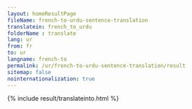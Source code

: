 ```yaml
---
layout: homeResultPage
fileName: french-to-urdu-sentence-translation
translatein: french_to_urdu
folderName : translate
lang: ur
from: fr
to: ur
langname: french-to
permalink: /ur/french-to-urdu-sentence-translation/result
sitemap: false
nointernationalization: true
---
```

{% include result/translateinto.html %}

<script src="/js/result/translation.js" data-foldername="{{page.folderName}}" data-lang="{{page.lang}}"></script>
